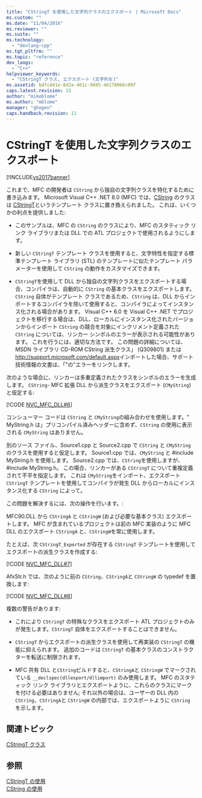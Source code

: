 ```yaml
---
title: "CStringT を使用した文字列クラスのエクスポート | Microsoft Docs"
ms.custom: ""
ms.date: "11/04/2016"
ms.reviewer: ""
ms.suite: ""
ms.technology: 
  - "devlang-cpp"
ms.tgt_pltfrm: ""
ms.topic: "reference"
dev_langs: 
  - "C++"
helpviewer_keywords: 
  - "CStringT クラス, エクスポート (文字列を)"
ms.assetid: bdfc441e-8d2a-461c-9885-46178066c09f
caps.latest.revision: 15
author: "mikeblome"
ms.author: "mblome"
manager: "ghogen"
caps.handback.revision: 11
---
```

# CStringT を使用した文字列クラスのエクスポート
[!INCLUDE[vs2017banner](../assembler/inline/includes/vs2017banner.md)]

これまで、MFC の開発者は `CString` から独自の文字列クラスを特化するために書き込みます。  Microsoft Visual C\+\+ .NET 8.0 \(MFC\) では、[CString](../atl-mfc-shared/using-cstring.md) のクラスは [CStringT](../atl-mfc-shared/reference/cstringt-class.md)というテンプレート クラスに置き換えられました。  これは、いくつかの利点を提供しました:  
  
-   このサンプルは、MFC の `CString` のクラスにより、MFC のスタティック リンク ライブラリまたは DLL での ATL プロジェクトで使用されるようにします。  
  
-   新しい `CStringT` テンプレート クラスを使用すると、文字特性を指定する標準テンプレート ライブラリ \(STL\) のテンプレートに似たテンプレート パラメーターを使用して `CString` の動作をカスタマイズできます。  
  
-   `CStringT`を使用して DLL から独自の文字列クラスをエクスポートする場合、コンパイラは、自動的に `CString` の基本クラスをエクスポートします。  `CString` 自体がテンプレート クラスであるため、`CString` は、DLL からインポートするコンパイラを除いて使用すると、コンパイラによってインスタンス化される場合があります。  Visual C\+\+ 6.0 を Visual C\+\+ .NET でプロジェクトを移行する場合は、DLL、ローカルにインスタンス化されたバージョンからインポート `CString` の競合を対象にインクリメント定義された `CString` については、リンカー シンボルのエラーが表示される可能性があります。  これを行うには、適切な方法です。  この問題の詳細については、MSDN ライブラリ CD\-ROM CString 派生クラス」 \(Q309801\) または [http:\/\/support.microsoft.com\/default.aspx](http://support.microsoft.com/default.aspx)インポートした場合、サポート技術情報の文書は、「"の"エラーをリンクします。  
  
 次のような場合に、リンカーは多重定義されたクラスをシンボルのエラーを生成します。  `CString`\- MFC 拡張 DLL から派生クラスをエクスポート \(`CMyString`\) と仮定する:  
  
 [!CODE [NVC_MFC_DLL#6](../CodeSnippet/VS_Snippets_Cpp/NVC_MFC_DLL#6)]  
  
 コンシューマー コードは `CString` と `CMyString`の組み合わせを使用します。"  MyString.h は」プリコンパイル済みヘッダーに含めず、`CString` の使用に表示される `CMyString` はありません。  
  
 別のソース ファイル、Source1.cpp と Source2.cpp で `CString` と `CMyString` のクラスを使用すると仮定します。  Source1.cpp では、`CMyString` と \#include MyString.h を使用します。  Source2.cpp では、`CString`を使用しますが、\#include MyString.h。  この場合、リンカーがある `CStringT` について重複定義されて不平を指定します。  これは `CMyString`をインポート、エクスポート `CStringT` テンプレートを使用してコンパイラが発生 DLL からローカルにインスタンス化する `CString` によって。  
  
 この問題を解決するには、次の操作を行います。:  
  
 MFC90.DLL から `CStringA` と `CStringW` \(および必要な基本クラス\) エクスポートします。  MFC が含まれているプロジェクトは前の MFC 実装のように MFC DLL のエクスポート `CStringA` と、`CStringW`を常に使用します。  
  
 たとえば、次 `CStringT_Exported` が存在する `CStringT` テンプレートを使用してエクスポートの派生クラスを作成する:  
  
 [!CODE [NVC_MFC_DLL#7](../CodeSnippet/VS_Snippets_Cpp/NVC_MFC_DLL#7)]  
  
 AfxStr.h では、次のように前の `CString`、`CStringA`と `CStringW` の typedef を置換します:  
  
 [!CODE [NVC_MFC_DLL#8](../CodeSnippet/VS_Snippets_Cpp/NVC_MFC_DLL#8)]  
  
 複数の警告があります:  
  
-   これにより `CStringT` の特殊なクラスをエクスポート ATL プロジェクトのみが発生します。`CStringT` 自体をエクスポートすることはできません。  
  
-   `CStringT` からエクスポートの派生クラスを使用して再実装の `CStringT` の機能に抑えられます。  追加のコードは `CStringT` の基本クラスのコンストラクターを転送に制限されます。  
  
-   MFC 共有 DLL と`CString`ビルドすると、`CStringA`と `CStringW` でマークされている `__declspec(dllexport/dllimport)` のみ使用します。  MFC のスタティック リンク ライブラリとエクスポートように、これらのクラスにマークを付ける必要はありません; それ以外の場合は、ユーザーの DLL 内の `CString`、`CStringA`と `CStringW` の内部では、エクスポートように `CString` を示します。  
  
## 関連トピック  
 [CStringT クラス](../atl-mfc-shared/reference/cstringt-class.md)  
  
## 参照  
 [CStringT の使用](../atl-mfc-shared/using-cstringt.md)   
 [CString の使用](../atl-mfc-shared/using-cstring.md)